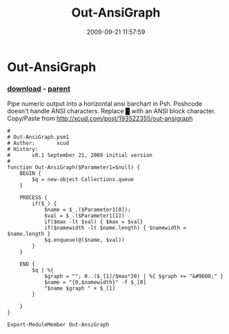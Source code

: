 ﻿---
pid:            1335
poster:         xcudcom
title:          Out-AnsiGraph
date:           2009-09-21 11:57:59
format:         posh
parent:         1334
parent:         1334

---

# Out-AnsiGraph

### [download](1335.ps1) - [parent](1334.md)

Pipe numeric output into a horizontal ansi barchart in Psh. Poshcode doesn't handle ANSI characters. Replace &#9608; with an ANSI block character. Copy/Paste from http://xcud.com/post/193522355/out-ansigraph

```posh
#
# Out-AnsiGraph.psm1
# Author:       xcud
# History:
#       v0.1 September 21, 2009 initial version
#
function Out-AnsiGraph($Parameter1=$null) {
	BEGIN {
		$q = new-object Collections.queue
	}

	PROCESS {
		if($_) {
			$name = $_.($Parameter1[0]);
			$val = $_.($Parameter1[1])
			if($max -lt $val) { $max = $val}		 
			if($namewidth -lt $name.length) { $namewidth = $name.length }
			$q.enqueue(@($name, $val))			
		}
	}

	END {
		$q | %{
			$graph = ""; 0..($_[1]/$max*20) | %{ $graph += "&#9608;" }
			$name = "{0,$namewidth}" -f $_[0]
			"$name $graph " + $_[1]
		}

	}
}

Export-ModuleMember Out-AnsiGraph
```
